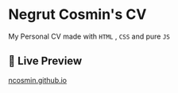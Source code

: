 # Negrut Cosmin's CV

My Personal CV made with `HTML` , `CSS` and pure `JS`

## 🎥 Live Preview

[ncosmin.github.io](https://ncosmin.github.io)
